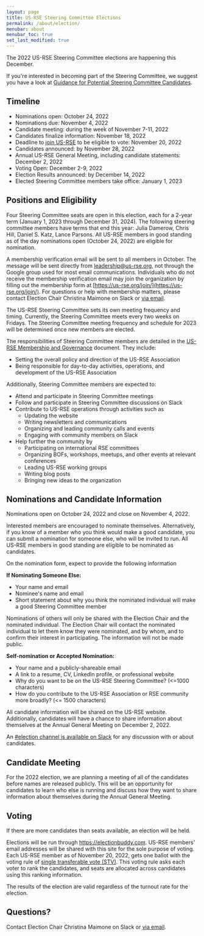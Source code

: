 ```yaml
---
layout: page
title: US-RSE Steering Committee Elections
permalink: /about/election/
menubar: about
menubar_toc: true
set_last_modified: true
---
```


The 2022 US-RSE Steering Committee elections are happening this December.

If you're interested in becoming part of the Steering Committee, we suggest you have a look at [Guidance for Potential Steering Committee Candidates](https://us-rse.org/2022-07-01-candidate-guidance/).

## Timeline

* Nominations open: October 24, 2022
* Nominations due: November 4, 2022
* Candidate meeting: during the week of November 7-11, 2022
* Candidates finalize information: November 18, 2022
* Deadline to [join US-RSE](https://us-rse.org/join) to be eligible to vote: November 20, 2022
* Candidates announced: by November 28, 2022
* Annual US-RSE General Meeting, including candidate statements: December 2, 2022
* Voting Open: December 2-9, 2022
* Election Results announced: by December 14, 2022
* Elected Steering Committee members take office: January 1, 2023

## Positions and Eligibility

Four Steering Committee seats are open in this election, each for a 2-year term (January 1, 2023 through December 31, 2024). The following steering committee members have terms that end this year: Julia Damerow, Chris Hill, Daniel S. Katz, Lance Parsons. All US-RSE members in good standing as of the day nominations open (October 24, 2022) are eligible for nomination.

A membership verification email will be sent to all members in October. The message will be sent directly from leadership@us-rse.org, not through the Google group used for most email communications.   Individuals who do not receive the membership verification email may join the organization by filling out the membership form at [https://us-rse.org/join/](https://us-rse.org/join/).  For questions or help with membership matters, please contact Election Chair Christina Maimone on Slack or [via email](mailto:christina.maimone@northwestern.edu).

The US-RSE Steering Committee sets its own meeting frequency and timing.  Currently, the Steering Committee meets every two weeks on Fridays.  The Steering Committee meeting frequency and schedule for 2023 will be determined once new members are elected.

The responsibilities of Steering Committee members are detailed in the [US-RSE Membership and Governance](https://github.com/USRSE/documents/blob/master/governance.md) document. They include:

* Setting the overall policy and direction of the US-RSE Association
* Being responsible for day-to-day activities, operations, and development of the US-RSE Association

Additionally, Steering Committee members are expected to:

* Attend and participate in Steering Committee meetings
* Follow and participate in Steering Committee discussions on Slack
* Contribute to US-RSE operations through activities such as
  * Updating the website
  * Writing newsletters and communications
  * Organizing and leading community calls and events
  * Engaging with community members on Slack
* Help further the community by
  * Participating on international RSE committees
  * Organizing BOFs, workshops, meetups, and other events at relevant conferences
  * Leading US-RSE working groups
  * Writing blog posts
  * Bringing new ideas to the organization

## Nominations and Candidate Information

Nominations open on October 24, 2022 and close on November 4, 2022.

Interested members are encouraged to nominate themselves.
Alternatively, if you know of a member who you think would make a good
candidate, you can submit a nomination 
for someone else, who will be invited to run.  All US-RSE members in good standing are eligible to be nominated as candidates.

On the nomination form, expect to provide the following information

**If Nominating Someone Else:**

* Your name and email
* Nominee's name and email
* Short statement about why you think the nominated individual will make a good Steering Committee member

Nominations of others will only be shared with the Election Chair and the
nominated individual. The Election Chair will contact the nominated individual
to let them know they were nominated, and by whom, and to confirm their
interest in participating. The information will not be made public.

**Self-nomination or Accepted Nomination:**

* Your name and a publicly-shareable email
* A link to a resume, CV, LinkedIn profile, or professional website
* Why do you want to be on the US-RSE Steering Committee? (<=1000 characters)
* How do you contribute to the US-RSE Association or RSE community more broadly? (<= 1500 characters)

All candidate information will be shared on the US-RSE website.  Additionally, candidates will have a chance to share information about themselves at the Annual General Meeting on December 2, 2022.

An [#election channel is available on
Slack](https://usrse.slack.com/archives/C01BC66Q16E) for any discussion with or
about candidates.

## Candidate Meeting

For the 2022 election, we are planning a meeting of all of the candidates before names are released publicly.  This will be an opportunity for candidates to learn who else is running and discuss how they want to share information about themselves during the Annual General Meeting.  

## Voting

If there are more candidates than seats available, an election will be held.  

Elections will be run through
https://electionbuddy.com.  US-RSE members' email
addresses will be shared with this site for the sole purpose of voting.  Each
US-RSE member as of November 20, 2022, gets one ballot with the voting rule of
[single transferable vote
(STV)](https://electionbuddy.com/features/voting-systems/stv-voting).  This
voting rule asks each voter to rank the candidates, and seats are allocated
across candidates using this ranking information.  

The results of the election are valid regardless of the turnout rate for the
election.


## Questions?

Contact Election Chair Christina Maimone on Slack or [via email](mailto:christina.maimone@northwestern.edu).
